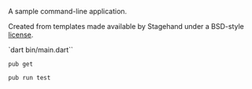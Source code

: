 A sample command-line application.

Created from templates made available by Stagehand under a BSD-style
[license](https://github.com/dart-lang/stagehand/blob/master/LICENSE).

`dart bin/main.dart``

`pub get`

`pub run test`
